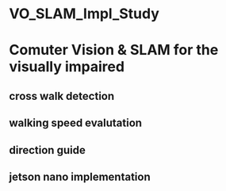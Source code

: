 # VO_SLAM_Impl_Study

# Comuter Vision & SLAM for the visually impaired

## cross walk detection
## walking speed evalutation
## direction guide
## jetson nano implementation
